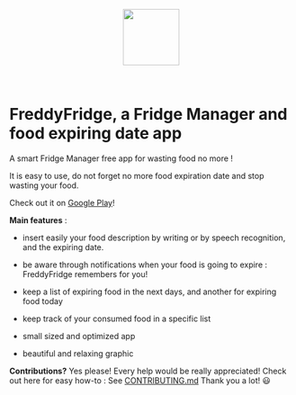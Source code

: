 <p align="center" >
<a href="http://www.indie-walkabout.eu">
 <img src="http://www.indie-walkabout.eu/wp-content/themes/pinbin/images/logo.png" width="100" height="100"/>
 </a>
</p>
<br>

# FreddyFridge, a Fridge Manager and food expiring date app

A smart Fridge Manager free app for wasting food no more !	

It is easy to use, do not forget no more food expiration date and stop wasting your food.

Check out it on [Google Play](https://play.google.com/store/apps/details?id=eu.indiewalkabout.fridgemanager)!

**Main features** :

- insert easily your food description by writing or by speech recognition, and the expiring date.

- be aware through notifications when your food is going to expire : FreddyFridge remembers for you!

- keep a  list of expiring food in the next days, and another for expiring food today

- keep track of your consumed food in a specific list

- small sized and optimized app

- beautiful and relaxing graphic




**Contributions?**
Yes please! Every help would be really appreciated! Check out here for easy how-to :
See [CONTRIBUTING.md](https://github.com/nadar71/FreddyFridge/CONTRIBUTING.md)
Thank you a lot! :smiley:

